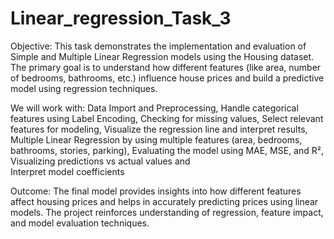 # Linear_regression_Task_3

Objective:
This task demonstrates the implementation and evaluation of Simple and Multiple Linear Regression models using the Housing dataset. The primary goal is to understand how different features (like area, number of bedrooms, bathrooms, etc.) influence house prices and build a predictive model using regression techniques.

We will work with: 
Data Import and Preprocessing,
Handle categorical features using Label Encoding,
Checking for missing values,
Select relevant features for modeling,
Visualize the regression line and interpret results,
Multiple Linear Regression by using multiple features (area, bedrooms, bathrooms, stories, parking),
Evaluating the model using MAE, MSE, and R²,
Visualizing predictions vs actual values and  
Interpret model coefficients

Outcome:
The final model provides insights into how different features affect housing prices and helps in accurately predicting prices using linear models. The project reinforces understanding of regression, feature impact, and model evaluation techniques.

